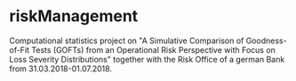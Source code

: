# riskManagement
Computational statistics project on "A Simulative Comparison of Goodness-of-Fit Tests (GOFTs) from an Operational Risk Perspective with Focus on Loss Severity Distributions" together with the Risk Office of a german Bank from 31.03.2018-01.07.2018.
